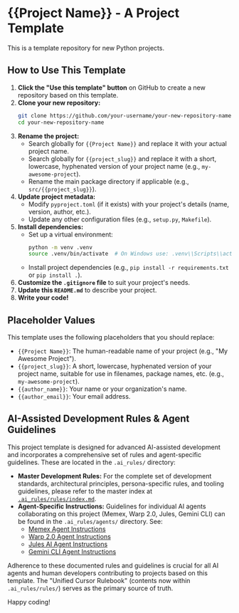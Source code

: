 # {{Project Name}} - A Project Template

This is a template repository for new Python projects.

## How to Use This Template

1.  **Click the "Use this template" button** on GitHub to create a new repository based on this template.
2.  **Clone your new repository:**
    ```bash
    git clone https://github.com/your-username/your-new-repository-name.git
    cd your-new-repository-name
    ```
3.  **Rename the project:**
    *   Search globally for `{{Project Name}}` and replace it with your actual project name.
    *   Search globally for `{{project_slug}}` and replace it with a short, lowercase, hyphenated version of your project name (e.g., `my-awesome-project`).
    *   Rename the main package directory if applicable (e.g., `src/{{project_slug}}`).
4.  **Update project metadata:**
    *   Modify `pyproject.toml` (if it exists) with your project's details (name, version, author, etc.).
    *   Update any other configuration files (e.g., `setup.py`, `Makefile`).
5.  **Install dependencies:**
    *   Set up a virtual environment:
        ```bash
        python -m venv .venv
        source .venv/bin/activate  # On Windows use: .venv\\Scripts\\activate
        ```
    *   Install project dependencies (e.g., `pip install -r requirements.txt` or `pip install .`).
6.  **Customize the `.gitignore` file** to suit your project's needs.
7.  **Update this `README.md`** to describe your project.
8.  **Write your code!**

## Placeholder Values

This template uses the following placeholders that you should replace:

*   `{{Project Name}}`: The human-readable name of your project (e.g., "My Awesome Project").
*   `{{project_slug}}`: A short, lowercase, hyphenated version of your project name, suitable for use in filenames, package names, etc. (e.g., `my-awesome-project`).
*   `{{author_name}}`: Your name or your organization's name.
*   `{{author_email}}`: Your email address.

## AI-Assisted Development Rules & Agent Guidelines

This project template is designed for advanced AI-assisted development and incorporates a comprehensive set of rules and agent-specific guidelines. These are located in the `.ai_rules/` directory:

*   **Master Development Rules:** For the complete set of development standards, architectural principles, persona-specific rules, and tooling guidelines, please refer to the master index at [`.ai_rules/rules/index.md`](./.ai_rules/rules/index.md).
*   **Agent-Specific Instructions:** Guidelines for individual AI agents collaborating on this project (Memex, Warp 2.0, Jules, Gemini CLI) can be found in the `.ai_rules/agents/` directory. See:
    *   [Memex Agent Instructions](./.ai_rules/agents/memex_agent.md)
    *   [Warp 2.0 Agent Instructions](./.ai_rules/agents/warp_agent.md)
    *   [Jules AI Agent Instructions](./.ai_rules/agents/jules_agent.md)
    *   [Gemini CLI Agent Instructions](./.ai_rules/agents/gemini_cli_agent.md)

Adherence to these documented rules and guidelines is crucial for all AI agents and human developers contributing to projects based on this template. The "Unified Cursor Rulebook" (contents now within `.ai_rules/rules/`) serves as the primary source of truth.

Happy coding!
